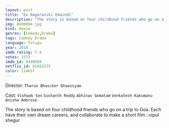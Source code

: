 ```yaml
---
layout: post
title: "Ee Nagaraniki Emaindi"
description: "The story is based on four childhood friends who go on a trip to Goa. Each have their own dream careers, and collaborate to make a short film.::vipul shegur.."
img: 8490894.jpg
kind: movie
genres: [Comedy,Drama]
tags: Comedy Drama 
language: Telugu
year: 2018
imdb_rating: 7.9
votes: 1573
imdb_id: 8490894
netflix_id: 81052275
color: 114b5f
---
```

Director: `Tharun Bhascker Dhaassyam`  

Cast: `Vishwak Sen` `Sushanth Reddy` `Abhinav Gomatam` `Venkatesh Kakumanu` `Anisha Ambrose` 

The story is based on four childhood friends who go on a trip to Goa. Each have their own dream careers, and collaborate to make a short film.::vipul shegur